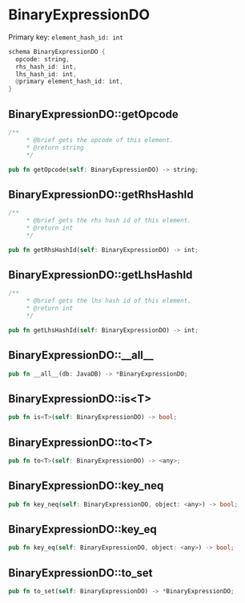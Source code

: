 # BinaryExpressionDO

Primary key: `element_hash_id: int`

```rust
schema BinaryExpressionDO {
  opcode: string,
  rhs_hash_id: int,
  lhs_hash_id: int,
  @primary element_hash_id: int,
}
```
## BinaryExpressionDO::getOpcode

```rust
/**
     * @brief gets the opcode of this element.
     * @return string
     */
```
```rust
pub fn getOpcode(self: BinaryExpressionDO) -> string;
```
## BinaryExpressionDO::getRhsHashId

```rust
/**
     * @brief gets the rhs hash id of this element.
     * @return int
     */
```
```rust
pub fn getRhsHashId(self: BinaryExpressionDO) -> int;
```
## BinaryExpressionDO::getLhsHashId

```rust
/**
     * @brief gets the lhs hash id of this element.
     * @return int
     */
```
```rust
pub fn getLhsHashId(self: BinaryExpressionDO) -> int;
```
## BinaryExpressionDO::\_\_all\_\_

```rust
pub fn __all__(db: JavaDB) -> *BinaryExpressionDO;
```
## BinaryExpressionDO::is\<T\>

```rust
pub fn is<T>(self: BinaryExpressionDO) -> bool;
```
## BinaryExpressionDO::to\<T\>

```rust
pub fn to<T>(self: BinaryExpressionDO) -> <any>;
```
## BinaryExpressionDO::key\_neq

```rust
pub fn key_neq(self: BinaryExpressionDO, object: <any>) -> bool;
```
## BinaryExpressionDO::key\_eq

```rust
pub fn key_eq(self: BinaryExpressionDO, object: <any>) -> bool;
```
## BinaryExpressionDO::to\_set

```rust
pub fn to_set(self: BinaryExpressionDO) -> *BinaryExpressionDO;
```
